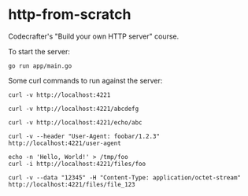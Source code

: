 # http-from-scratch

Codecrafter's "Build your own HTTP server" course.

To start the server:

```
go run app/main.go
```

Some curl commands to run against the server:

```
curl -v http://localhost:4221
```

```
curl -v http://localhost:4221/abcdefg
```

```
curl -v http://localhost:4221/echo/abc
```

```
curl -v --header "User-Agent: foobar/1.2.3" http://localhost:4221/user-agent
```

```
echo -n 'Hello, World!' > /tmp/foo
curl -i http://localhost:4221/files/foo
```

```
curl -v --data "12345" -H "Content-Type: application/octet-stream" http://localhost:4221/files/file_123
```
